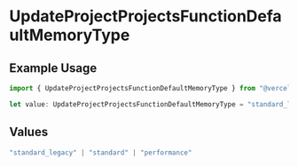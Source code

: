 # UpdateProjectProjectsFunctionDefaultMemoryType

## Example Usage

```typescript
import { UpdateProjectProjectsFunctionDefaultMemoryType } from "@vercel/sdk/models/updateprojectop.js";

let value: UpdateProjectProjectsFunctionDefaultMemoryType = "standard_legacy";
```

## Values

```typescript
"standard_legacy" | "standard" | "performance"
```